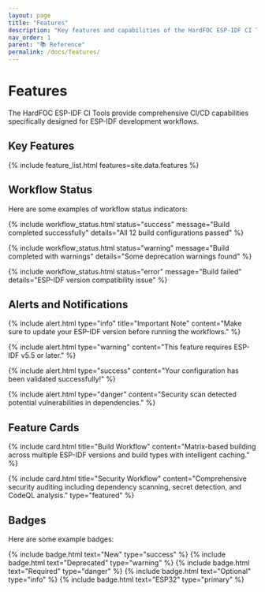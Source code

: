 ```yaml
---
layout: page
title: "Features"
description: "Key features and capabilities of the HardFOC ESP-IDF CI Tools"
nav_order: 1
parent: "📚 Reference"
permalink: /docs/features/
---
```


# Features

The HardFOC ESP-IDF CI Tools provide comprehensive CI/CD capabilities specifically designed for ESP-IDF development workflows.

## Key Features

{% include feature_list.html features=site.data.features %}

## Workflow Status

Here are some examples of workflow status indicators:

{% include workflow_status.html status="success" message="Build completed successfully" details="All 12 build configurations passed" %}

{% include workflow_status.html status="warning" message="Build completed with warnings" details="Some deprecation warnings found" %}

{% include workflow_status.html status="error" message="Build failed" details="ESP-IDF version compatibility issue" %}

## Alerts and Notifications

{% include alert.html type="info" title="Important Note" content="Make sure to update your ESP-IDF version before running the workflows." %}

{% include alert.html type="warning" content="This feature requires ESP-IDF v5.5 or later." %}

{% include alert.html type="success" content="Your configuration has been validated successfully!" %}

{% include alert.html type="danger" content="Security scan detected potential vulnerabilities in dependencies." %}

## Feature Cards

{% include card.html title="Build Workflow" content="Matrix-based building across multiple ESP-IDF versions and build types with intelligent caching." %}

{% include card.html title="Security Workflow" content="Comprehensive security auditing including dependency scanning, secret detection, and CodeQL analysis." type="featured" %}

## Badges

Here are some example badges:

{% include badge.html text="New" type="success" %}
{% include badge.html text="Deprecated" type="warning" %}
{% include badge.html text="Required" type="danger" %}
{% include badge.html text="Optional" type="info" %}
{% include badge.html text="ESP32" type="primary" %}